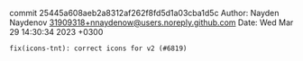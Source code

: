 commit 25445a608aeb2a8312af262f8fd5d1a03cba1d5c
Author: Nayden Naydenov <31909318+nnaydenow@users.noreply.github.com>
Date:   Wed Mar 29 14:30:34 2023 +0300

    fix(icons-tnt): correct icons for v2 (#6819)
